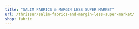 ```yaml
---
title: "SALIM FABRICS & MARGIN LESS SUPER MARKET"
url: /thrissur/salim-fabrics-and-margin-less-super-market/
shop: fabric
---
```

